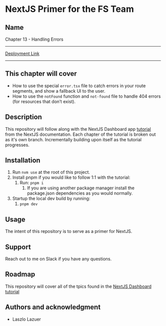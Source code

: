 # NextJS Primer for the FS Team

## Name

Chapter 13 - Handling Errors

---

[Deployment Link](https://nextjs-dashboard-two-rho-68.vercel.app/)

---

## This chapter will cover

* How to use the special `error.tsx` file to catch errors in your route segments, and show a fallback UI to the user.
* How to use the `notFound` function and `not-found` file to handle 404 errors (for resources that don’t exist).

## Description

This repository will follow along with the NextJS Dashboard app [tutorial](https://nextjs.org/learn/dashboard-app) from the NextJS documentation. Each chapter of the tutorial is broken out as it's own branch. Incrementally building upon itself as the tutorial progresses.

## Installation

1. Run `nvm use` at the root of this project.
2. Install pnpm if you would like to follow 1:1 with the tutorial:
   1. Run: `pnpm i`
      1. If you are using another package manager install the package.json dependencies as you would normally.
3. Startup the local dev build by running:
   1. `pnpm dev`

## Usage

The intent of this repository is to serve as a primer for NextJS.

## Support

Reach out to me on Slack if you have any questions.

## Roadmap

This repository will cover all of the tpics found in the [NextJS Dashboard tutorial](https://nextjs.org/learn/dashboard-app/css-styling)

## Authors and acknowledgment

* Laszlo Lazuer
